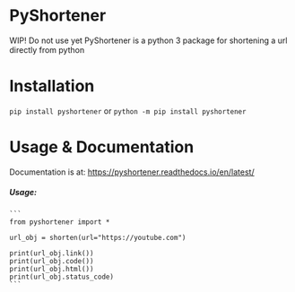 # PyShortener
WIP! Do not use yet
PyShortener is a python 3 package for shortening a url directly from python

# Installation
`pip install pyshortener` or `python -m pip install pyshortener`

# Usage & Documentation
Documentation is at: https://pyshortener.readthedocs.io/en/latest/

##### Usage:
    ```
    from pyshortener import *

    url_obj = shorten(url="https://youtube.com")

    print(url_obj.link())
    print(url_obj.code())
    print(url_obj.html())
    print(url_obj.status_code)
    ```
